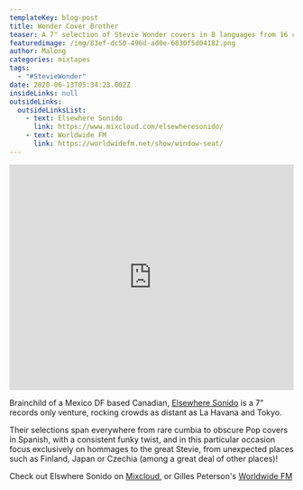 ```yaml
---
templateKey: blog-post
title: Wonder Cover Brother
teaser: A 7" selection of Stevie Wonder covers in 8 languages from 16 countries!
featuredimage: /img/83ef-dc50-496d-ad0e-6830f5d04182.png
author: Malong
categories: mixtapes
tags:
  - "#StevieWonder"
date: 2020-06-13T05:34:23.002Z
insideLinks: null
outsideLinks:
  outsideLinksList:
    - text: Elsewhere Sonido
      link: https://www.mixcloud.com/elsewheresonido/
    - text: Worldwide FM
      link: https://worldwidefm.net/show/window-seat/
---
```

 <div class="column">

<iframe width="100%" height="400" src="https://www.mixcloud.com/widget/iframe/?feed=%2Felsewheresonido%2Fwonder-cover-brother-stevie-covers-from-16-countries%2F" frameborder="0" ></iframe>

</div>

 <div class="column">

Brainchild of a Mexico DF based Canadian, [Elsewhere Sonido](https://www.facebook.com/ElsewhereSonido/) is a 7" records only venture, rocking crowds as distant as La Havana and Tokyo.

Their selections span everywhere from rare cumbia to obscure Pop covers in Spanish, with a consistent funky twist, and in this particular occasion focus exclusively on hommages to the great Stevie, from unexpected places such as Finland, Japan or Czechia (among a great deal of other places)!

Check out Elswhere Sonido on [Mixcloud](https://www.mixcloud.com/elsewheresonido/), or Gilles Peterson's [Worldwide FM](https://worldwidefm.net/show/window-seat/)

</div>